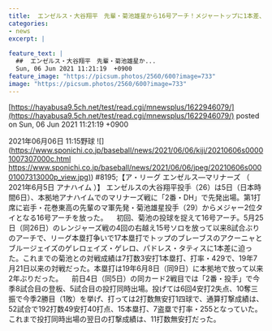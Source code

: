 ```yaml
---
title:  エンゼルス・大谷翔平　先輩・菊池雄星から16号アーチ！メジャートップに1本差、初回に8試合ぶり一発  
categories:
- news
excerpt: |
  
feature_text: |
  ##  エンゼルス・大谷翔平　先輩・菊池雄星か...
  Sun, 06 Jun 2021 11:21:19  +0900
feature_image: "https://picsum.photos/2560/600?image=733"
image: "https://picsum.photos/2560/600?image=733"
---
```


[https://hayabusa9.5ch.net/test/read.cgi/mnewsplus/1622946079/](https://hayabusa9.5ch.net/test/read.cgi/mnewsplus/1622946079/)
posted on Sun, 06 Jun 2021 11:21:19  +0900

<!--more-->

2021年06月06日 11:15野球 ![](https://www.sponichi.co.jp/baseball/news/2021/06/06/kiji/20210606s00001007307000c.html [https://www.sponichi.co.jp/baseball/news/2021/06/06/jpeg/20210606s00001007313000p_view.jpg)](https://www.sponichi.co.jp/baseball/news/2021/06/06/jpeg/20210606s00001007313000p_view.jpg)) #8195;【ア・リーグ エンゼルス—マリナーズ （ 2021年6月5日 アナハイム ）】 エンゼルスの大谷翔平投手（26）は5日（日本時間6日）、本拠地アナハイムでのマリナーズ戦に「2番・DH」で先発出場。第1打席に岩手・花巻東高の先輩のマ軍先発・菊池雄星投手（29）からメジャー2位タイとなる16号アーチを放った。 　初回、菊池の投球を捉えて16号アーチ。5月25日（同26日）のレンジャーズ戦の4回の右越え15号ソロを放って以来8試合ぶりのアーチで、リーグ本塁打争いで17本塁打でトップのブレーブスのアクーニャとブルージェイズのゲレロェイズ・ゲレロ、パドレス・タティスに1本差に迫った。これまでの菊池との対戦成績は7打数3安打1本塁打、打率・429で、19年7月21日以来の対戦だった。本塁打は19年6月8日（同9日）に本拠地で放って以来2年ぶりだった。 　前日4日（同5日）の同カード2戦目では「2番・投手」で今季8試合目の登板、5試合目の投打同時出場。投げては6回4安打2失点、10奪三振で今季2勝目（1敗）を挙げ、打っては2打数無安打1四球で、通算打撃成績は、52試合で192打数49安打40打点、15本塁打、7盗塁で打率・255となっていた。これまで投打同時出場の翌日の打撃成績は、11打数無安打だった。
